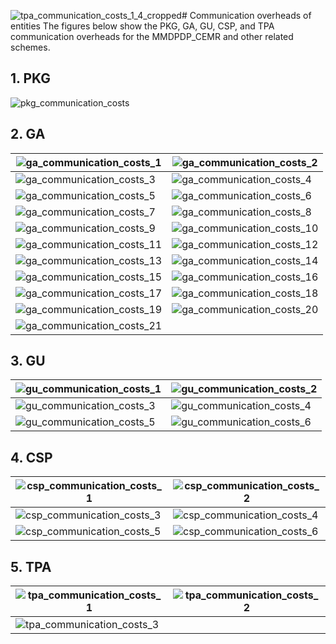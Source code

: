 ![tpa_communication_costs_1_4_cropped](https://github.com/user-attachments/assets/6b20cc61-c326-46bc-8181-5d2c2666ad65)# Communication overheads of entities
The figures below show the PKG, GA, GU, CSP, and TPA communication overheads for the MMDPDP_CEMR and other related schemes.

## 1. PKG

![pkg_communication_costs](https://github.com/user-attachments/assets/22e6d485-8932-4140-8c4a-866ed5008685)
## 2. GA

| ![ga_communication_costs_1](https://github.com/user-attachments/assets/bbe8588a-9df2-4a47-848d-1fa2f7c59eca) | ![ga_communication_costs_2](https://github.com/user-attachments/assets/8509834f-8ecb-4e5c-8ad4-3c606008d1e7) |
|-------------------------------------------|-------------------------------------------|
| ![ga_communication_costs_3](https://github.com/user-attachments/assets/e662dd94-0e82-4c16-a680-c054666217d8) | ![ga_communication_costs_4](https://github.com/user-attachments/assets/8dbe6435-3f3f-4a08-bacf-f08256188813) | 
| ![ga_communication_costs_5](https://github.com/user-attachments/assets/f1b57ee0-fe03-43ae-8a29-2b1ac3bbe5bb) | ![ga_communication_costs_6](https://github.com/user-attachments/assets/89839ab8-2c93-4645-a1e1-93fe1f5f65e5) | 
| ![ga_communication_costs_7](https://github.com/user-attachments/assets/dc4d743d-effb-4745-aa6e-f1821bae84d3) | ![ga_communication_costs_8](https://github.com/user-attachments/assets/13b9abbc-8765-4fef-b98d-6c84afbed1e5) | 
| ![ga_communication_costs_9](https://github.com/user-attachments/assets/cdf1b389-3542-4777-be07-9c423ff49c58) | ![ga_communication_costs_10](https://github.com/user-attachments/assets/a139ba1a-a5cd-4b11-b053-872e065234a4) | 
| ![ga_communication_costs_11](https://github.com/user-attachments/assets/1ccf697a-78de-4d5e-b2ef-f78ec5627962) | ![ga_communication_costs_12](https://github.com/user-attachments/assets/4216627f-eca0-449f-a938-35a62d601758) | 
| ![ga_communication_costs_13](https://github.com/user-attachments/assets/5b13bdc5-95a3-4da4-9e5b-522af646fe3e) | ![ga_communication_costs_14](https://github.com/user-attachments/assets/a7cca722-04fc-427b-a96a-b541da2042ce) | 
| ![ga_communication_costs_15](https://github.com/user-attachments/assets/f5f8a555-20ad-45bc-b994-0cd4e1606424) | ![ga_communication_costs_16](https://github.com/user-attachments/assets/a6d9fdf3-adc2-437e-8582-a0ca24ed02e5) | 
| ![ga_communication_costs_17](https://github.com/user-attachments/assets/2dd4a081-ebbb-42c5-afb8-9e20755a806b) | ![ga_communication_costs_18](https://github.com/user-attachments/assets/04a5c444-1d2d-46dd-a8ab-9231c1cdd3da) | 
| ![ga_communication_costs_19](https://github.com/user-attachments/assets/1be22f82-4d3e-4d25-bf6a-7329ecd11df8) | ![ga_communication_costs_20](https://github.com/user-attachments/assets/b722493d-c047-4a34-97ae-b5b38dbc6f08) | 
| ![ga_communication_costs_21](https://github.com/user-attachments/assets/ed4779f5-69d2-472f-9335-5d6bc5ae3a88) |  | 

## 3. GU

| ![gu_communication_costs_1](https://github.com/user-attachments/assets/dd6eb174-f69f-4989-a852-7614f51973a6) | ![gu_communication_costs_2](https://github.com/user-attachments/assets/ee873bda-9963-43e3-98db-7bad31acc08b) |
|-------------------------------------------|-------------------------------------------|
| ![gu_communication_costs_3](https://github.com/user-attachments/assets/9dadaab2-2dfd-457c-ac1e-5fb08d46403d) | ![gu_communication_costs_4](https://github.com/user-attachments/assets/7c0849b7-0c02-4121-bbe4-c3308c1a5eb9) | 
| ![gu_communication_costs_5](https://github.com/user-attachments/assets/c3023332-4d07-400e-8819-de2ca03577de) | ![gu_communication_costs_6](https://github.com/user-attachments/assets/18b30e8e-ba83-4be1-8dd1-6a44c83792e6) | 

## 4. CSP

| ![csp_communication_costs_1](https://github.com/user-attachments/assets/2a338d08-c39a-4e20-8956-34ffa3eb2b7f) | ![csp_communication_costs_2](https://github.com/user-attachments/assets/90c9edfa-e3a6-4392-b7d4-3d6a67b443fc) |
|-------------------------------------------|-------------------------------------------|
| ![csp_communication_costs_3](https://github.com/user-attachments/assets/570b1391-b3bb-4870-af31-061ff408a180) | ![csp_communication_costs_4](https://github.com/user-attachments/assets/e462606a-47dd-46d9-bf69-d6b6b259e340) | 
| ![csp_communication_costs_5](https://github.com/user-attachments/assets/f4a9a779-c967-4e35-9991-b29b33f9f6ac) | ![csp_communication_costs_6](https://github.com/user-attachments/assets/e3d2bf55-9df3-4764-a2a2-5c3a2544f49a) | 

## 5. TPA

| ![tpa_communication_costs_1](https://github.com/user-attachments/assets/8ce4d677-bda9-4b08-a14d-3b47b4af7ee8) | ![tpa_communication_costs_2](https://github.com/user-attachments/assets/1a30643c-b631-4a95-a856-498bc00c9f08) |
|-------------------------------------------|-------------------------------------------|
| ![tpa_communication_costs_3](https://github.com/user-attachments/assets/fb9b84cf-dd0d-470c-b09c-b3ef305d481d) |  | 
